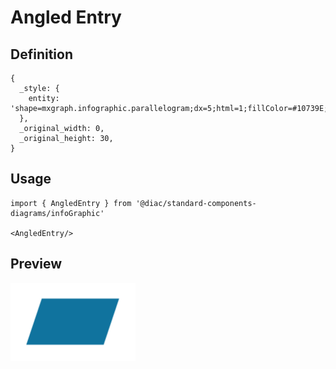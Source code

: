 # Angled Entry

## Definition

```
{
  _style: { 
    entity: 'shape=mxgraph.infographic.parallelogram;dx=5;html=1;fillColor=#10739E;strokeColor=none;shadow=0;fontSize=17;fontColor=#FFFFFF;align=center;fontStyle=1;whiteSpace=wrap;',
  },
  _original_width: 0,
  _original_height: 30,
}
```

## Usage

```
import { AngledEntry } from '@diac/standard-components-diagrams/infoGraphic'

<AngledEntry/>
```

## Preview

<img src="./angled-entry.png" width="200"/>
